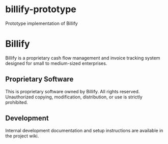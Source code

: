# billify-prototype
Prototype implementation of Billify

# Billify

Billify is a proprietary cash flow management and invoice tracking system designed 
for small to medium-sized enterprises.

## Proprietary Software

This is proprietary software owned by Billify. All rights reserved.
Unauthorized copying, modification, distribution, or use is strictly prohibited.

## Development

Internal development documentation and setup instructions are available in the 
project wiki.